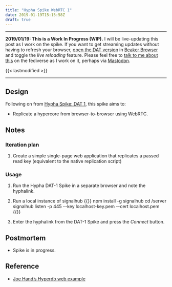 ```yaml
---
title: "Hypha Spike WebRTC 1"
date: 2019-01-19T15:15:58Z
draft: true
---
```


---
__2019/01/19: This is a Work In Progress (WIP).__ I will be live-updating this post as I work on the spike. If you want to get streaming updates without having to refresh your browser, [open the DAT version](dat://ar.al/2019/01/19/hypha-spike-webrtc-1/) in [Beaker Browser](https://beakerbrowser.com/) and toggle the _live reloading_ feature. Please feel free to [talk to me about this](https://mastodon.ar.al/@aral) on the fediverse as I work on it, perhaps via [Mastodon](https://joinmastodon.org).

{{< lastmodified >}}

---

## Design

Following on from [Hypha Spike: DAT 1](../../15/hypha-spike-dat-1), this spike aims to:

  * Replicate a hypercore from browser-to-browser using WebRTC.

## Notes

### Iteration plan

1. Create a simple single-page web application that replicates a passed read key (equivalent to the native replication script)

### Usage

1. Run the Hypha DAT-1 Spike in a separate browser and note the hyphalink.

2. Run a local instance of signalhub
    {{<highlight sh>}}
    npm install -g signalhub
    cd <dat-1-spike-directory>/server
    signalhub listen -p 445 --key localhost-key.pem --cert localhost.pem
{{</highlight>}}

3. Enter the hyphalink from the DAT-1 Spike and press the _Connect_ button.

## Postmortem

  * Spike is in progress.

## Reference

  * [Joe Hand’s Hyperdb web example](https://github.com/joehand/hyperdb-web-example/blob/master/index.js)


